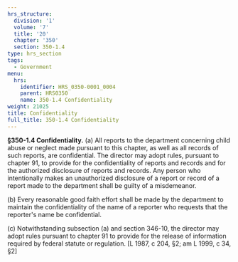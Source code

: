```yaml
---
hrs_structure:
  division: '1'
  volume: '7'
  title: '20'
  chapter: '350'
  section: 350-1.4
type: hrs_section
tags:
  - Government
menu:
  hrs:
    identifier: HRS_0350-0001_0004
    parent: HRS0350
    name: 350-1.4 Confidentiality
weight: 21025
title: Confidentiality
full_title: 350-1.4 Confidentiality
---
```

**§350-1.4 Confidentiality.** (a) All reports to the department concerning child abuse or neglect made pursuant to this chapter, as well as all records of such reports, are confidential. The director may adopt rules, pursuant to chapter 91, to provide for the confidentiality of reports and records and for the authorized disclosure of reports and records. Any person who intentionally makes an unauthorized disclosure of a report or record of a report made to the department shall be guilty of a misdemeanor.

(b) Every reasonable good faith effort shall be made by the department to maintain the confidentiality of the name of a reporter who requests that the reporter's name be confidential.

(c) Notwithstanding subsection (a) and section 346-10, the director may adopt rules pursuant to chapter 91 to provide for the release of information required by federal statute or regulation. [L 1987, c 204, §2; am L 1999, c 34, §2]